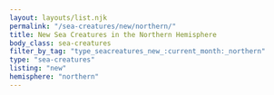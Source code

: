 ```yaml
---
layout: layouts/list.njk
permalink: "/sea-creatures/new/northern/"
title: New Sea Creatures in the Northern Hemisphere
body_class: sea-creatures
filter_by_tag: "type_seacreatures_new_:current_month:_northern"
type: "sea-creatures"
listing: "new"
hemisphere: "northern"
---
```

